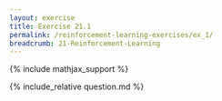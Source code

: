 ```yaml
---
layout: exercise
title: Exercise 21.1
permalink: /reinforcement-learning-exercises/ex_1/
breadcrumb: 21-Reinforcement-Learning
---
```


{% include mathjax_support %}

<div><i class="arrow-up loader" data-chapter="reinforcement-learning-exercises" data-exercise="ex_1" data-rating="0"></i></div>
{% include_relative question.md %}
